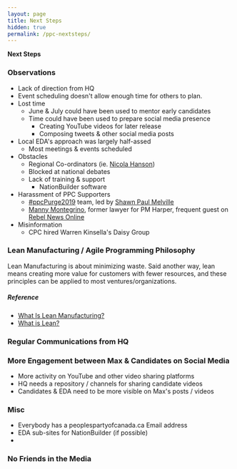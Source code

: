 ```yaml
---
layout: page
title: Next Steps
hidden: true
permalink: /ppc-nextsteps/
---
```


**Next Steps**

### Observations
- Lack of direction from HQ
- Event scheduling doesn't allow enough time for others to plan.
- Lost time
    - June & July could have been used to mentor early candidates
    - Time could have been used to prepare social media presence
        - Creating YouTube videos for later release
        - Composing tweets & other social media posts
- Local EDA's approach was largely half-assed
    - Most meetings & events scheduled
- Obstacles
    - Regional Co-ordinators (ie. [Nicola Hanson][1])
    - Blocked at national debates
    - Lack of training & support
        - NationBuilder software
- Harassment of PPC Supporters
    - [#ppcPurge2019][6] team, led by [Shawn Paul Melville][2]
    - [Manny Montegrino][3], former lawyer for PM Harper, frequent guest on [Rebel News Online][7]
- Misinformation
    - CPC hired Warren Kinsella's Daisy Group


### Lean Manufacturing / Agile Programming Philosophy
Lean Manufacturing is about minimizing waste.  Said another way, lean means creating more value for customers with fewer resources, and these principles can be applied to most ventures/organizations.

##### Reference
- [What Is Lean Manufacturing?][8]
- [What is Lean?][9]

### Regular Communications from HQ

### More Engagement between Max & Candidates on Social Media
- More activity on YouTube and other video sharing platforms
- HQ needs a repository / channels for sharing candidate videos
- Candidates & EDA need to be more visible on Max's posts / videos

### Misc
- Everybody has a peoplespartyofcanada.ca Email address
- EDA sub-sites for NationBuilder (if possible)
-

### No Friends in the Media



[1]: https://youtu.be/ybGAcA3lz7k
[2]: https://shawnpaulmelville.com/blog
[3]: https://www.twitter.com/@manny_ottawa
[4]: https://twitter.com/TrudeauMustGo19/status/1187836985345478657
[5]: https://scholars.wlu.ca/cgi/viewcontent.cgi?article=1012&context=soci_faculty
[6]: https://twitter.com/hashtag/ppcPurge2019
[7]: https://www.youtube.com/channel/UCGy6uV7yqGWDeUWTZzT3ZEg/search?query=Manny
[8]: https://www.projectmanager.com/blog/what-is-lean-manufacturing
[9]: https://www.lean.org/WhatsLean/



